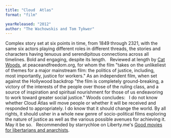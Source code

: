 ```yaml
---
title: "Cloud  Atlas"
format: "film"

yearReleased: "2012"
author: "The Wachowskis and Tom Tykwer"
---
```

Complex story set at six points in time, from 1849 through  2321, with the same six actors playing different roles in different threads, the  stories and characters having tenuous and serendipitous connections across all  timelines. Bold and engaging, despite its length.
 
Reviewed at length by <a href="http://www.peaceandfreedom.org/home/articles/movie-reviews/107-all/1034-cloud-atlas"> Cat Woods</a>, at peaceandfreedom.org, for whom the film "takes on the  unlikeliest of themes for a major mainstream film: the politics of justice,  including, most importantly, justice for workers." As an independent film, when  set against the Hollywood backdrop "the film is completely ground-breaking, a  victory of the interests of the people over those of the ruling class, and a  source of inspiration and spiritual nourishment for those of us endeavoring to  work toward greater social justice." Woods concludes:
 
I do not know whether Cloud Atlas will move people  or whether it will be received and responded to appropriately. I do know that it should change the world. By all rights, it should usher in a whole new  genre of socio-political films exploring the nature of justice as well as the  various possible avenues for achieving it. May it be so.
 
Recommended by starrychloe on Liberty.me's <a href="https://liberty.me/discuss/t/good-movies-for-libertarians-and-anarchists/"> Good movies for libertarians and anarchists</a>.
 